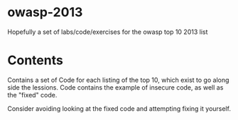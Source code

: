 owasp-2013
==========

Hopefully a set of labs/code/exercises for the owasp top 10 2013 list


Contents
========

Contains a set of Code for each listing of the top 10, which exist to go along side the lessions.
Code contains the example of insecure code, as well as the "fixed" code.

Consider avoiding looking at the fixed code and attempting fixing it yourself.
